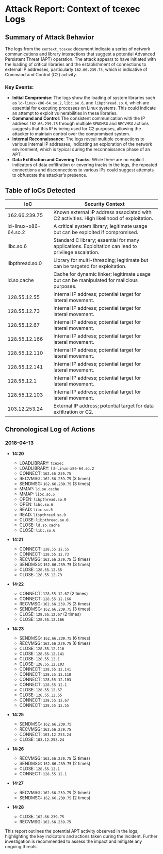 # Attack Report: Context of tcexec Logs

## Summary of Attack Behavior

The logs from the `context_tcexec` document indicate a series of network communications and library interactions that suggest a potential Advanced Persistent Threat (APT) operation. The attack appears to have initiated with the loading of critical libraries and the establishment of connections to external IP addresses, particularly `162.66.239.75`, which is indicative of Command and Control (C2) activity.

### Key Events:
- **Initial Compromise**: The logs show the loading of system libraries such as `ld-linux-x86-64.so.2`, `libc.so.6`, and `libpthread.so.0`, which are essential for executing processes on Linux systems. This could indicate an attempt to exploit vulnerabilities in these libraries.
- **Command and Control**: The consistent communication with the IP address `162.66.239.75` through multiple `SENDMSG` and `RECVMSG` actions suggests that this IP is being used for C2 purposes, allowing the attacker to maintain control over the compromised system.
- **Internal Reconnaissance**: The logs reveal multiple connections to various internal IP addresses, indicating an exploration of the network environment, which is typical during the reconnaissance phase of an APT.
- **Data Exfiltration and Covering Tracks**: While there are no explicit indicators of data exfiltration or covering tracks in the logs, the repeated connections and disconnections to various IPs could suggest attempts to obfuscate the attacker's presence.

## Table of IoCs Detected

| IoC                     | Security Context                                                                                     |
|-------------------------|-----------------------------------------------------------------------------------------------------|
| 162.66.239.75          | Known external IP address associated with C2 activities. High likelihood of exploitation.          |
| ld-linux-x86-64.so.2   | A critical system library; legitimate usage but can be exploited if compromised.                   |
| libc.so.6              | Standard C library; essential for many applications. Exploitation can lead to privilege escalation.|
| libpthread.so.0        | Library for multi-threading; legitimate but can be targeted for exploitation.                      |
| ld.so.cache             | Cache for dynamic linker; legitimate usage but can be manipulated for malicious purposes.          |
| 128.55.12.55           | Internal IP address; potential target for lateral movement.                                        |
| 128.55.12.73           | Internal IP address; potential target for lateral movement.                                        |
| 128.55.12.67           | Internal IP address; potential target for lateral movement.                                        |
| 128.55.12.166          | Internal IP address; potential target for lateral movement.                                        |
| 128.55.12.110          | Internal IP address; potential target for lateral movement.                                        |
| 128.55.12.141          | Internal IP address; potential target for lateral movement.                                        |
| 128.55.12.1            | Internal IP address; potential target for lateral movement.                                        |
| 128.55.12.103          | Internal IP address; potential target for lateral movement.                                        |
| 103.12.253.24          | External IP address; potential target for data exfiltration or C2.                                |

## Chronological Log of Actions

### 2018-04-13

- **14:20**
  - LOADLIBRARY: `tcexec`
  - LOADLIBRARY: `ld-linux-x86-64.so.2`
  - CONNECT: `162.66.239.75`
  - RECVMSG: `162.66.239.75` (3 times)
  - SENDMSG: `162.66.239.75` (3 times)
  - MMAP: `ld.so.cache`
  - MMAP: `libc.so.6`
  - OPEN: `libpthread.so.0`
  - OPEN: `libc.so.6`
  - READ: `libc.so.6`
  - READ: `libpthread.so.0`
  - CLOSE: `libpthread.so.0`
  - CLOSE: `ld.so.cache`
  - CLOSE: `libc.so.6`

- **14:21**
  - CONNECT: `128.55.12.55`
  - CONNECT: `128.55.12.73`
  - RECVMSG: `162.66.239.75` (3 times)
  - SENDMSG: `162.66.239.75` (3 times)
  - CLOSE: `128.55.12.55`
  - CLOSE: `128.55.12.73`

- **14:22**
  - CONNECT: `128.55.12.67` (2 times)
  - CONNECT: `128.55.12.166`
  - RECVMSG: `162.66.239.75` (3 times)
  - SENDMSG: `162.66.239.75` (3 times)
  - CLOSE: `128.55.12.67` (2 times)
  - CLOSE: `128.55.12.166`

- **14:23**
  - SENDMSG: `162.66.239.75` (6 times)
  - RECVMSG: `162.66.239.75` (6 times)
  - CLOSE: `128.55.12.110`
  - CLOSE: `128.55.12.141`
  - CLOSE: `128.55.12.1`
  - CLOSE: `128.55.12.103`
  - CONNECT: `128.55.12.141`
  - CONNECT: `128.55.12.110`
  - CONNECT: `128.55.12.103`
  - CONNECT: `128.55.12.1`
  - CLOSE: `128.55.12.67`
  - CLOSE: `128.55.12.55`
  - CONNECT: `128.55.12.67`
  - CONNECT: `128.55.12.55`

- **14:25**
  - SENDMSG: `162.66.239.75`
  - RECVMSG: `162.66.239.75`
  - CONNECT: `103.12.253.24`
  - CLOSE: `103.12.253.24`

- **14:26**
  - RECVMSG: `162.66.239.75` (2 times)
  - SENDMSG: `162.66.239.75` (2 times)
  - CLOSE: `128.55.12.1`
  - CONNECT: `128.55.12.1`

- **14:27**
  - RECVMSG: `162.66.239.75` (2 times)
  - SENDMSG: `162.66.239.75` (2 times)

- **14:28**
  - CLOSE: `162.66.239.75`
  - RECVMSG: `162.66.239.75` 

This report outlines the potential APT activity observed in the logs, highlighting the key indicators and actions taken during the incident. Further investigation is recommended to assess the impact and mitigate any ongoing threats.